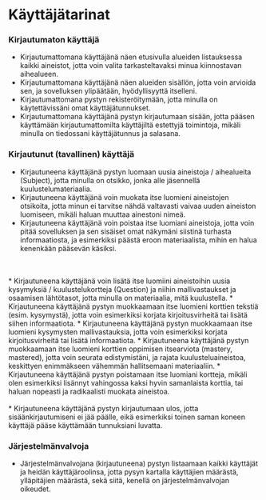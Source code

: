 # Käyttäjätarinat

### Kirjautumaton käyttäjä

* Kirjautumattomana käyttäjänä näen etusivulla alueiden listauksessa kaikki aineistot, jotta voin valita tarkasteltavaksi minua kiinnostavan aihealueen.
* Kirjautumattomana käyttäjänä näen alueiden sisällön, jotta voin arvioida sen, ja sovelluksen ylipäätään, hyödyllisyyttä itselleni.
* Kirjautumattomana pystyn rekisteröitymään, jotta minulla on käytettävissäni omat käyttäjätunnukset.
* Kirjautumattomana käyttäjänä pystyn kirjautumaan sisään, jotta pääsen käyttämään kirjautumattomilta käyttäjiltä estettyjä toimintoja, mikäli minulla on tiedossani käyttäjätunnus ja salasana.

### Kirjautunut (tavallinen) käyttäjä

* Kirjautuneena käyttäjänä pystyn luomaan uusia aineistoja / aihealueita (Subject), jotta minulla on otsikko, jonka alle jäsennellä kuulustelumateriaalia.
* Kirjautuneena käyttäjänä voin muokata itse luomieni aineistojen otsikoita, jotta minun ei tarvitse nähdä valtavasti vaivaa uuden aineiston luomiseen, mikäli haluan muuttaa ainestoni nimeä.
* Kirjautuneena käyttäjänä voin poistaa itse luomiani aineistoja, jotta voin pitää sovelluksen ja sen sisäiset omat näkymäni siistinä turhasta informaatiosta, ja esimerkiksi päästä eroon materiaalista, mihin en halua kenenkään pääsevän käsiksi.
<br>
<br>
* Kirjautuneena käyttäjänä voin lisätä itse luomiini aineistoihin uusia kysymyksiä / kuulustelukortteja (Question) ja niihin mallivastaukset ja osaamisen lähtötasot, jotta minulla on materiaalia, mitä kuulustella.
* Kirjautuneena käyttäjänä pystyn muokkaamaan itse luomieni korttien tekstiä (esim. kysymystä), jotta voin esimerkiksi korjata kirjoitusvirheitä tai lisätä siihen informaatiota.
* Kirjautuneena käyttäjänä pystyn muokkaamaan itse luomieni kysymysten mallivastauksia, jotta voin esimerkiksi korjata kirjoitusvirheitä tai lisätä informaatiota.
* Kirjautuneena käyttäjänä pystyn muokkaamaan itse luomieni korttien oppimisen itsearviota (mastery, mastered), jotta voin seurata edistymistäni, ja rajata kuulusteluaineistoa, keskittyen enimmäkseen vähemmän hallitsemaani materiaaliin.
* Kirjautuneena käyttäjänä pystyn poistamaan itse luomiani kortteja, mikäli olen esimerkiksi lisännyt vahingossa kaksi hyvin samanlaista korttia, tai haluan nopeasti ja radikaalisti muokata aineistoa.
<br>
<br>
* Kirjautuneena käyttäjänä pystyn kirjautumaan ulos, jotta sisäänkirjautumiseni ei jää päälle, eikä esimerkiksi toinen saman koneen käyttäjä pääse käyttämään tunnuksiani luvatta.


### Järjestelmänvalvoja

* Järjestelmänvalvojana (kirjautuneena) pystyn listaamaan kaikki käyttäjät ja heidän käyttäjäroolinsa, jotta pysyn kartalla käyttäjien määrästä, ylläpitäjien määrästä, sekä siitä, kenellä on järjestelmänvalvojan oikeudet.